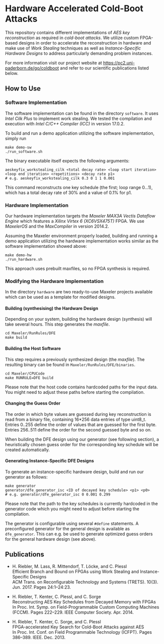 # Hardware Accelerated Cold-Boot Attacks

This repository contains different implementations of *AES key reconstruction*
as required in *cold-boot attacks*. We utilize custom FPGA-based designs in
order to accelerate the reconstruction in hardware and make use of *Work
Stealing* techniques as well as *Instance-Specific Hardware Designs* to address
particularly demanding problem instances.

For more information visit our project website at
https://pc2.uni-paderborn.de/go/coldboot and refer to our scientific
publications listed below.

## How to Use

### Software Implementation

The software implementation can be found in the directory `software`. It uses
*Intel Cilk Plus* to implement work stealing. We tested the compilation and
execution with *Intel C/C++ Compiler (ICC)* in version 17.0.2.

To build and run a demo application utilizing the software implementation,
simply run

    make demo-sw
    ./run_software.sh

The binary executable itself expects the following arguments:

    aeskeyfix_workstealing_cilk <total decay rate> <loop start iteration> <loop end iteration> <repetitions> <decay rate p1>
    # e.g. aeskeyfix_workstealing_cilk 0.3 0 1 1 0.001

This command reconstructs one key schedule (the first; loop range 0...1), which
has a total decay rate of 30% and a value of 0.1% for p1.

### Hardware Implementation

Our hardware implementation targets the *Maxeler MAX3A Vectis Dataflow Engine*
which features a *Xilinx Virtex 6 (XC6VSX475T)* FPGA. We use *MaxelerOS* and the
*MaxCompiler* in version 2014.2.

Assuming the Maxeler environment properly loaded, building and running a demo
application utilizing the hardware implementation works similar as the software
implementation showed above:

    make demo-hw
    ./run_hardware.sh

This approach uses prebuilt maxfiles, so no FPGA synthesis is required.

### Modifying the Hardware Implementation

In the directory `hardware` are two ready-to-use Maxeler projects available
which can be used as a template for modified designs.

#### Building (synthesising) the Hardware Design

Depending on your system, building the hardware design (synthesis) will take
several hours. This step generates the *maxfile*.

    cd Maxeler/RunRules/DFE
    make build

#### Building the Host Software

This step requires a previously synthesized design (the *maxfile*). The
resulting binary can be found in `Maxeler/RunRules/DFE/binaries`.

    cd Maxeler/CPUCode
    make RUNRULE=DFE build

Please note that the host code contains hardcoded paths for the input data. You
might need to adjust these paths before starting the compilation.

#### Changing the Guess Order

The order in which byte values are guessed during key reconstruction is read
from a binary file, containing 16*256 data entries of type uint8_t. Entries
0..255 define the order of values that are guessed for the first byte. Entries
256..511 define the order for the second guessed byte and so on.

When building the DFE design using our generator (see following section), a
heuristically chosen guess order for the corresponding key schedule will be
created automatically.

#### Generating Instance-Specific DFE Designs

To generate an instance-specific hardware design, build and run our generator as
follows:

    make generator
    generator/dfe_generator_isc <ID of decayed key schedule> <p1> <p0>
    # e.g. generator/dfe_generator_isc 0 0.001 0.299

Please note that the path to the key schedules is currently hardcoded in the
generator code which you might need to adjust before starting the compilation.

The generator is configurable using several `#define` statements. A
preconfigured generator for the general design is available as `dfe_generator`.
This can e.g. be used to generate optimized guess orders for the general
hardware design (see above).

## Publications

* H. Riebler, M. Lass, R. Mittendorf, T. Löcke, and C. Plessl  
  Efficient Branch and Bound on FPGAs using Work Stealing and Instance-Specific Designs  
  ACM Trans. on Reconfigurable Technology and Systems (TRETS). 10(3). Jun. 2017. Pages 24:1–24:23.

* H. Riebler, T. Kenter, C. Plessl, and C. Sorge  
  Reconstructing AES Key Schedules from Decayed Memory with FPGAs  
  In Proc. Int. Symp. on Field-Programmable Custom Computing Machines (FCCM). Pages 222–229. IEEE Computer Society. Apr. 2014.

* H. Riebler, T. Kenter, C. Sorge, and C. Plessl  
  FPGA-accelerated Key Search for Cold-Boot Attacks against AES  
  In Proc. Int. Conf. on Field Programmable Technology (ICFPT). Pages 386–389. IEEE. Dec. 2013.
